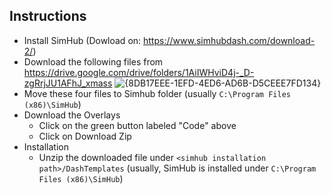 ## Instructions
- Install SimHub (Dowload on: https://www.simhubdash.com/download-2/)
- Download the following files from https://drive.google.com/drive/folders/1AiIWHviD4j-_D-zgRrjJU1AFhJ_xmass
  ![{8DB17EEE-1EFD-4ED6-AD6B-D5CEEE7FD134}](https://github.com/user-attachments/assets/7dbbeabe-6209-421e-a883-130a0c15aeeb)
- Move these four files to Simhub folder (usually `C:\Program Files (x86)\SimHub`)
- Download the Overlays
  - Click on the green button labeled "Code" above
  - Click on Download Zip
- Installation
  - Unzip the downloaded file under `<simhub installation path>/DashTemplates` (usually, SimHub is installed under `C:\Program Files (x86)\SimHub`)